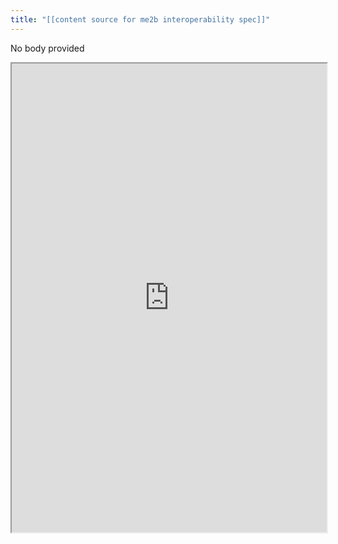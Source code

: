 ```yaml
---
title: "[[content source for me2b interoperability spec]]"
---
```


No body provided
<iframe height="750" width="100%" src="https://ewelton.github.io/ktest/wiki.html#%5B%5Bcontent%20source%20for%20me2b%20interoperability%20spec%5D%5D"></iframe>

